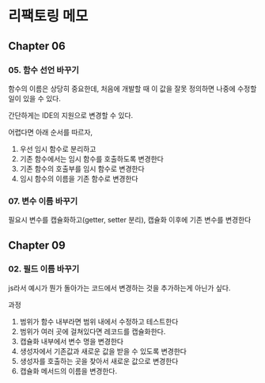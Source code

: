 # 리팩토링 메모
## Chapter 06
### 05. 함수 선언 바꾸기
함수의 이름은 상당히 중요한데, 처음에 개발할 때 이 값을 잘못 정의하면 나중에 수정할 일이 있을 수 있다. 

간단하게는 IDE의 지원으로 변경할 수 있다. 

어렵다면 아래 순서를 따르자, 
1. 우선 임시 함수로 분리하고
2. 기존 함수에서는 임시 함수를 호출하도록 변경한다
3. 기존 함수의 호출부를 임시 함수로 변경한다
4. 임시 함수의 이름을 기존 함수로 변경한다

### 07. 변수 이름 바꾸기
필요시 변수를 캡슐화하고(getter, setter 분리), 캡슐화 이후에 기존 변수를 변경한다

## Chapter 09
### 02. 필드 이름 바꾸기
js라서 예시가 뭔가 돌아가는 코드에서 변경하는 것을 추가하는게 아닌가 싶다. 

과정
1. 범위가 함수 내부라면 범위 내에서 수정하고 테스트한다
2. 범위가 여러 곳에 걸쳐있다면 레코드를 캡슐화한다. 
3. 캡슐화 내부에서 변수 명을 변경한다
4. 생성자에서 기존값과 새로운 값을 받을 수 있도록 변경한다
5. 생성자를 호출하는 곳을 찾아서 새로운 값으로 변경한다
6. 캡슐화 메서드의 이름을 변경한다. 

